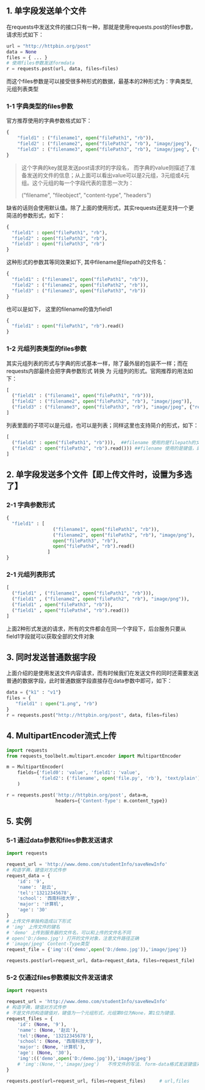 ## 1. 单字段发送单个文件

在requests中发送文件的接口只有一种，那就是使用requests.post的files参数， 请求形式如下：
```python
url = "http://httpbin.org/post"
data = None
files = { ... }
# 使用files参数发送formdata
r = requests.post(url, data, files=files)
```
而这个files参数是可以接受很多种形式的数据，最基本的2种形式为：字典类型, 元组列表类型

### 1-1 字典类型的files参数

官方推荐使用的字典参数格式如下：

```python
{
    "field1" : ("filename1", open("filePath1", "rb")),
    "field2" : ("filename2", open("filePath2", "rb"), "image/jpeg"),
    "field3" : ("filename3", open("filePath3", "rb"), "image/jpeg", {"refer" : "localhost"})
}
```
> 这个字典的key就是发送post请求时的字段名， 而字典的value则描述了准备发送的文件的信息；从上面可以看出value可以是2元组，3元组或4元组。这个元组的每一个字段代表的意思一次为：
> 
> ("filename", "fileobject", "content-type", "headers")

缺省的话则会使用默认值。除了上面的使用形式，其实requests还是支持一个更简洁的参数形式，如下：
```python
{
  "field1" : open("filePath1", "rb"),
  "field2" : open("filePath2", "rb"),
  "field3" : open("filePath3", "rb")
}
```
这种形式的参数其等同效果如下, 其中filename是filepath的文件名：
```python
{
  "field1" : ("filename1", open("filePath1", "rb")),
  "field2" : ("filename2", open("filePath2", "rb")),
  "field3" : ("filename3", open("filePath3", "rb"))
}
```
也可以是如下， 这里的filename的值为field1
```python
{
  "field1" : open("filePath1", "rb").read()
}
```

### 1-2 元组列表类型的files参数

其实元组列表的形式与字典的形式基本一样，除了最外层的包装不一样；而在requests内部最终会把字典参数形式 转换 为 元组列的形式。官网推荐的用法如下：
```python
[
  ("field1" : ("filename1", open("filePath1", "rb"))),
  ["field2" : ("filename2", open("filePath2", "rb"), "image/jpeg")],
  ("field3" : ("filename3", open("filePath3", "rb"), "image/jpeg", {"refer" : "localhost"}))
]
```

列表里面的子项可以是元组，也可以是列表；同样这里也支持简介的形式，如下：
```python
[
  ("field1" : open("filePath1", "rb"))),  ##filename 使用的是filepath的文件名
  ("field2" : open("filePath2", "rb").read())) ##filename 使用的是键值，即 field2
]
```

## 2. 单字段发送多个文件【即上传文件时，设置为多选了】
### 2-1 字典参数形式
```python
{
  "field1" : [
                 ("filename1", open("filePath1", "rb")), 
                 ("filename2", open("filePath2", "rb"), "image/png"), 
                 open("filePath3", "rb"),
                 open("filePath4", "rb").read()
               ]
}
```
### 2-1 元组列表形式
```python
[
  ("field1" , ("filename1", open("filePath1", "rb"))),
  ("field1" , ("filename2", open("filePath2", "rb"), "image/png")), 
  ("field1" , open("filePath3", "rb")),
  ("field1" , open("filePath4", "rb").read())
]
```

上面2种形式发送的请求，所有的文件都会在同一个字段下，后台服务只要从field1字段就可以获取全部的文件对象

## 3. 同时发送普通数据字段
上面介绍的是使用发送文件内容请求，而有时候我们在发送文件的同时还需要发送普通的数据字段，此时普通数据字段直接存在data参数中即可，如下：
```python
data = {"k1" : "v1"}
files = {
　　"field1" : open("1.png", "rb")
}
r = requests.post("http://httpbin.org/post", data, files=files)
```

## 4. MultipartEncoder流式上传
```python
import requests
from requests_toolbelt.multipart.encoder import MultipartEncoder

m = MultipartEncoder(
    fields={'field0': 'value', 'field1': 'value',
            'field2': ('filename', open('file.py', 'rb'), 'text/plain')}
    )

r = requests.post('http://httpbin.org/post', data=m,
                  headers={'Content-Type': m.content_type})

```

## 5. 实例
### 5-1 通过data参数和files参数发送请求
```python
import requests

request_url = 'http://www.demo.com/studentInfo/saveNewInfo'
# 构造字典，键值对方式传参
request_data = {
    'id': '9',
    'name': '赵云',
    'tel':'13212345678',
    'school': '西南科技大学',
    'major': '计算机',
    'age': '30'
}
# 上传文件单独构造成以下形式
# 'img' 上传文件的键名
# 'demo' 上传到服务器的文件名，可以和上传的文件名不同
# open('D:/demo.jpg') 打开的文件对象，注意文件路径正确
# 'image/jpeg' Content-Type类型
request_file = {'img':(('demo',open('D:/demo.jpg')),'image/jpeg')}

requests.post(url=request_url, data=request_data, files=request_file)   # url,data,files
```

### 5-2 仅通过files参数模拟文件发送请求
```python
import requests

request_url = 'http://www.demo.com/studentInfo/saveNewInfo'
# 构造字典，键值对方式传参
# 不是文件的构造键值对，键值为一个元组形式，元组第0位为None，第1位为键值.
request_files = {
    'id': (None, '9'),
    'name': (None, '赵云'),
    'tel':(None, '13212345678'),
    'school': (None, '西南科技大学'),
    'major': (None, '计算机'),
    'age': (None, '30'),
    'img':(('demo',open('D:/demo.jpg')),'image/jpeg')
    # 'img':(None,'','image/jpeg')   不传文件的写法. form-data格式发送键值对
}

requests.post(url=request_url, files=request_files)     # url,files
```